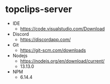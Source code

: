 # topclips-server

- IDE
  - https://code.visualstudio.com/Download
- Discord
  - https://discordapp.com/
- Git
  - https://git-scm.com/downloads
- Nodejs
  - https://nodejs.org/en/download/current/
  - 13.13.0
- NPM
  - 6.14.4